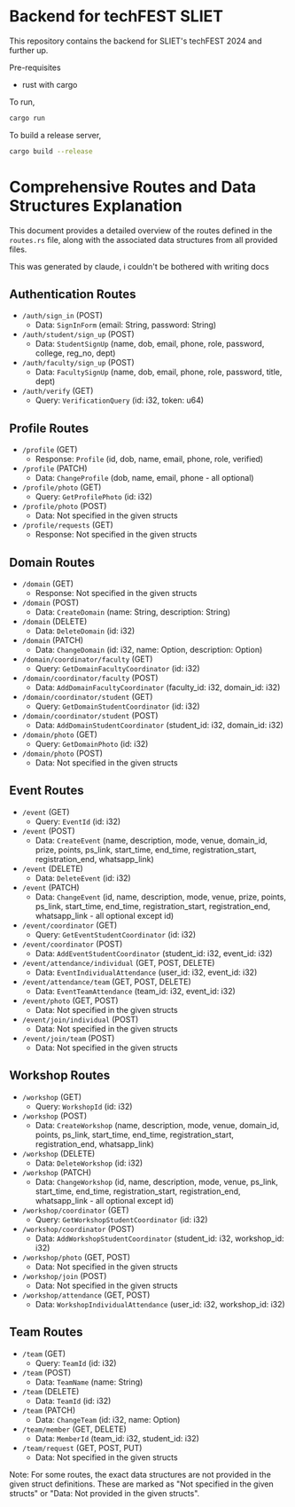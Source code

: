 # Backend for techFEST SLIET

This repository contains the backend for SLIET's techFEST 2024 and further up.

Pre-requisites

- rust with cargo

To run,

```sh
cargo run
```

To build a release server,

```sh
cargo build --release
```

# Comprehensive Routes and Data Structures Explanation

This document provides a detailed overview of the routes defined in the `routes.rs` file, along with the associated data structures from all provided files.

This was generated by claude, i couldn't be bothered with writing docs

## Authentication Routes

- `/auth/sign_in` (POST)
  - Data: `SignInForm` (email: String, password: String)
- `/auth/student/sign_up` (POST)
  - Data: `StudentSignUp` (name, dob, email, phone, role, password, college, reg_no, dept)
- `/auth/faculty/sign_up` (POST)
  - Data: `FacultySignUp` (name, dob, email, phone, role, password, title, dept)
- `/auth/verify` (GET)
  - Query: `VerificationQuery` (id: i32, token: u64)

## Profile Routes

- `/profile` (GET)
  - Response: `Profile` (id, dob, name, email, phone, role, verified)
- `/profile` (PATCH)
  - Data: `ChangeProfile` (dob, name, email, phone - all optional)
- `/profile/photo` (GET)
  - Query: `GetProfilePhoto` (id: i32)
- `/profile/photo` (POST)
  - Data: Not specified in the given structs
- `/profile/requests` (GET)
  - Response: Not specified in the given structs

## Domain Routes

- `/domain` (GET)
  - Response: Not specified in the given structs
- `/domain` (POST)
  - Data: `CreateDomain` (name: String, description: String)
- `/domain` (DELETE)
  - Data: `DeleteDomain` (id: i32)
- `/domain` (PATCH)
  - Data: `ChangeDomain` (id: i32, name: Option<String>, description: Option<String>)
- `/domain/coordinator/faculty` (GET)
  - Query: `GetDomainFacultyCoordinator` (id: i32)
- `/domain/coordinator/faculty` (POST)
  - Data: `AddDomainFacultyCoordinator` (faculty_id: i32, domain_id: i32)
- `/domain/coordinator/student` (GET)
  - Query: `GetDomainStudentCoordinator` (id: i32)
- `/domain/coordinator/student` (POST)
  - Data: `AddDomainStudentCoordinator` (student_id: i32, domain_id: i32)
- `/domain/photo` (GET)
  - Query: `GetDomainPhoto` (id: i32)
- `/domain/photo` (POST)
  - Data: Not specified in the given structs

## Event Routes

- `/event` (GET)
  - Query: `EventId` (id: i32)
- `/event` (POST)
  - Data: `CreateEvent` (name, description, mode, venue, domain_id, prize, points, ps_link, start_time, end_time, registration_start, registration_end, whatsapp_link)
- `/event` (DELETE)
  - Data: `DeleteEvent` (id: i32)
- `/event` (PATCH)
  - Data: `ChangeEvent` (id, name, description, mode, venue, prize, points, ps_link, start_time, end_time, registration_start, registration_end, whatsapp_link - all optional except id)
- `/event/coordinator` (GET)
  - Query: `GetEventStudentCoordinator` (id: i32)
- `/event/coordinator` (POST)
  - Data: `AddEventStudentCoordinator` (student_id: i32, event_id: i32)
- `/event/attendance/individual` (GET, POST, DELETE)
  - Data: `EventIndividualAttendance` (user_id: i32, event_id: i32)
- `/event/attendance/team` (GET, POST, DELETE)
  - Data: `EventTeamAttendance` (team_id: i32, event_id: i32)
- `/event/photo` (GET, POST)
  - Data: Not specified in the given structs
- `/event/join/individual` (POST)
  - Data: Not specified in the given structs
- `/event/join/team` (POST)
  - Data: Not specified in the given structs

## Workshop Routes

- `/workshop` (GET)
  - Query: `WorkshopId` (id: i32)
- `/workshop` (POST)
  - Data: `CreateWorkshop` (name, description, mode, venue, domain_id, points, ps_link, start_time, end_time, registration_start, registration_end, whatsapp_link)
- `/workshop` (DELETE)
  - Data: `DeleteWorkshop` (id: i32)
- `/workshop` (PATCH)
  - Data: `ChangeWorkshop` (id, name, description, mode, venue, ps_link, start_time, end_time, registration_start, registration_end, whatsapp_link - all optional except id)
- `/workshop/coordinator` (GET)
  - Query: `GetWorkshopStudentCoordinator` (id: i32)
- `/workshop/coordinator` (POST)
  - Data: `AddWorkshopStudentCoordinator` (student_id: i32, workshop_id: i32)
- `/workshop/photo` (GET, POST)
  - Data: Not specified in the given structs
- `/workshop/join` (POST)
  - Data: Not specified in the given structs
- `/workshop/attendance` (GET, POST)
  - Data: `WorkshopIndividualAttendance` (user_id: i32, workshop_id: i32)

## Team Routes

- `/team` (GET)
  - Query: `TeamId` (id: i32)
- `/team` (POST)
  - Data: `TeamName` (name: String)
- `/team` (DELETE)
  - Data: `TeamId` (id: i32)
- `/team` (PATCH)
  - Data: `ChangeTeam` (id: i32, name: Option<String>)
- `/team/member` (GET, DELETE)
  - Data: `MemberId` (team_id: i32, student_id: i32)
- `/team/request` (GET, POST, PUT)
  - Data: Not specified in the given structs

Note: For some routes, the exact data structures are not provided in the given struct definitions. These are marked as "Not specified in the given structs" or "Data: Not provided in the given structs".
